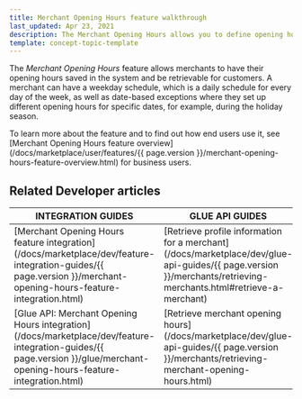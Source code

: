 ```yaml
---
title: Merchant Opening Hours feature walkthrough
last_updated: Apr 23, 2021
description: The Merchant Opening Hours allows you to define opening hours for a merchant.
template: concept-topic-template
---
```


The *Merchant Opening Hours* feature allows merchants to have their opening hours saved in the system and be retrievable for customers. A merchant can have a weekday schedule, which is a daily schedule for every day of the week, as well as date-based exceptions where they set up different opening hours for specific dates, for example, during the holiday season.

To learn more about the feature and to find out how end users use it, see [Merchant Opening Hours feature overview](/docs/marketplace/user/features/{{ page.version }}/merchant-opening-hours-feature-overview.html) for business users.

## Related Developer articles


|INTEGRATION GUIDES  |GLUE API GUIDES  |DATA IMPORT  |
|---------|---------|---------|
| [Merchant Opening Hours feature integration](/docs/marketplace/dev/feature-integration-guides/{{ page.version }}/merchant-opening-hours-feature-integration.html)    |[Retrieve profile information for a merchant](/docs/marketplace/dev/glue-api-guides/{{ page.version }}/merchants/retrieving-merchants.html#retrieve-a-merchant)        | [File details: merchant_open_hours_week_day_schedule.csv](/docs/marketplace/dev/data-import/{{ page.version }}/file-details-merchant-open-hours-week-day-schedule-csv.html)        |
| [Glue API: Merchant Opening Hours integration](/docs/marketplace/dev/feature-integration-guides/{{ page.version }}/glue/merchant-opening-hours-feature-integration.html)    |[Retrieve merchant opening hours](/docs/marketplace/dev/glue-api-guides/{{ page.version }}/merchants/retrieving-merchant-opening-hours.html)         | [File details: merchant_open_hours_date_schedule.csv](/docs/marketplace/dev/data-import/{{ page.version }}/file-details-merchant-open-hours-date-schedule-csv.html)        |
